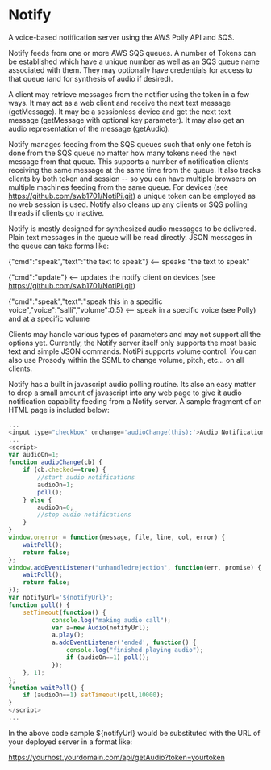 Notify
=========
A voice-based notification server using the AWS Polly API and SQS.

Notify feeds from one or more AWS SQS queues.  A number of Tokens can be established
which have a unique number as well as an SQS queue name associated with them.  They 
may optionally have credentials for access to that queue (and for synthesis of audio
if desired).

A client may retrieve messages from the notifier using the token in a few ways.  It may act as a web
client and receive the next text message (getMessage).  It may be a sessionless device
and get the next text message (getMessage with optional key parameter).  It may also get an audio representation
of the message (getAudio).

Notify manages feeding from the SQS queues such that only one fetch is done from the SQS queue
no matter how many tokens need the next message from that queue.  This supports a number of notification
clients receiving the same message at the same time from the queue.  It also tracks clients by both
token and session -- so you can have multiple browsers on multiple machines feeding from the same
queue.  For devices (see https://github.com/swb1701/NotiPi.git) a unique token can be employed
as no web session is used.  Notify also cleans up any clients or SQS polling threads if clients
go inactive.

Notify is mostly designed for synthesized audio messages to be delivered.  Plain text messages in
the queue will be read directly.  JSON messages in the queue can take forms like:

{"cmd":"speak","text":"the text to speak"} <-- speaks "the text to speak"

{"cmd":"update"} <-- updates the notify client on devices (see https://github.com/swb1701/NotiPi.git)

{"cmd":"speak","text":"speak this in a specific voice","voice":"salli","volume":0.5} <-- speak in a specific voice (see Polly) and at a specific volume

Clients may handle various types of parameters and may not support all the options yet.  Currently,
the Notify server itself only supports the most basic text and simple JSON commands.  NotiPi supports
volume control.  You can also use Prosody within the SSML to change volume, pitch, etc... on all clients.

Notify has a built in javascript audio polling routine.  Its also an easy matter to drop a small amount
of javascript into any web page to give it audio notification capability feeding from a Notify server.  A
sample fragment of an HTML page is included below:

```javascript
...
<input type="checkbox" onchange='audioChange(this);'>Audio Notifications   
...
<script>
var audioOn=1;
function audioChange(cb) {
	if (cb.checked==true) {
		//start audio notifications
		audioOn=1;
		poll();
	} else {
		audioOn=0;
		//stop audio notifications
	}
}
window.onerror = function(message, file, line, col, error) {
	waitPoll();
	return false;
};
window.addEventListener("unhandledrejection", function(err, promise) { 
	waitPoll();
	return false;
});
var notifyUrl='${notifyUrl}';
function poll() {
	setTimeout(function() {
			console.log("making audio call");
			var a=new Audio(notifyUrl);
			a.play();
			a.addEventListener('ended', function() {
				console.log("finished playing audio");
				if (audioOn==1) poll();
			});
	}, 1);
};
function waitPoll() {
	if (audioOn==1) setTimeout(poll,10000);
}
</script>
...
```

In the above code sample ${notifyUrl} would be substituted with the URL of your deployed server in
a format like:

https://yourhost.yourdomain.com/api/getAudio?token=yourtoken
